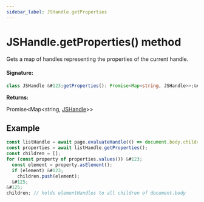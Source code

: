 ```yaml
---
sidebar_label: JSHandle.getProperties
---
```


# JSHandle.getProperties() method

Gets a map of handles representing the properties of the current handle.

#### Signature:

```typescript
class JSHandle &#123;getProperties(): Promise<Map<string, JSHandle>>;&#125;
```

**Returns:**

Promise&lt;Map&lt;string, [JSHandle](./puppeteer.jshandle.md)&gt;&gt;

## Example

```ts
const listHandle = await page.evaluateHandle(() => document.body.children);
const properties = await listHandle.getProperties();
const children = [];
for (const property of properties.values()) &#123;
  const element = property.asElement();
  if (element) &#123;
    children.push(element);
  &#125;
&#125;
children; // holds elementHandles to all children of document.body
```
